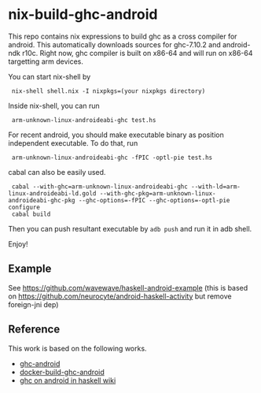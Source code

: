 nix-build-ghc-android
=====================

This repo contains nix expressions to build ghc as a cross compiler for android.
This automatically downloads sources for ghc-7.10.2 and android-ndk r10c.
Right now, ghc compiler is built on x86-64 and will run on x86-64 targetting arm devices.

You can start nix-shell by

     nix-shell shell.nix -I nixpkgs=(your nixpkgs directory)

Inside nix-shell, you can run

     arm-unknown-linux-androideabi-ghc test.hs

For recent android, you should make executable binary as position independent executable. To do that, run 

     arm-unknown-linux-androideabi-ghc -fPIC -optl-pie test.hs

cabal can also be easily used.


     cabal --with-ghc=arm-unknown-linux-androideabi-ghc --with-ld=arm-linux-androideabi-ld.gold --with-ghc-pkg=arm-unknown-linux-androideabi-ghc-pkg --ghc-options=-fPIC --ghc-options=-optl-pie configure
     cabal build

Then you can push resultant executable by `adb push` and run it in adb shell. 

Enjoy!


Example
-------

See https://github.com/wavewave/haskell-android-example (this is based on https://github.com/neurocyte/android-haskell-activity but remove foreign-jni dep)


Reference
---------

This work is based on the following works.

* [ghc-android](https://github.com/neurocyte/ghc-android)
* [docker-build-ghc-android](https://github.com/docker-build-ghc-android)
* [ghc on android in haskell wiki](https://wiki.haskell.org/Android)
    

